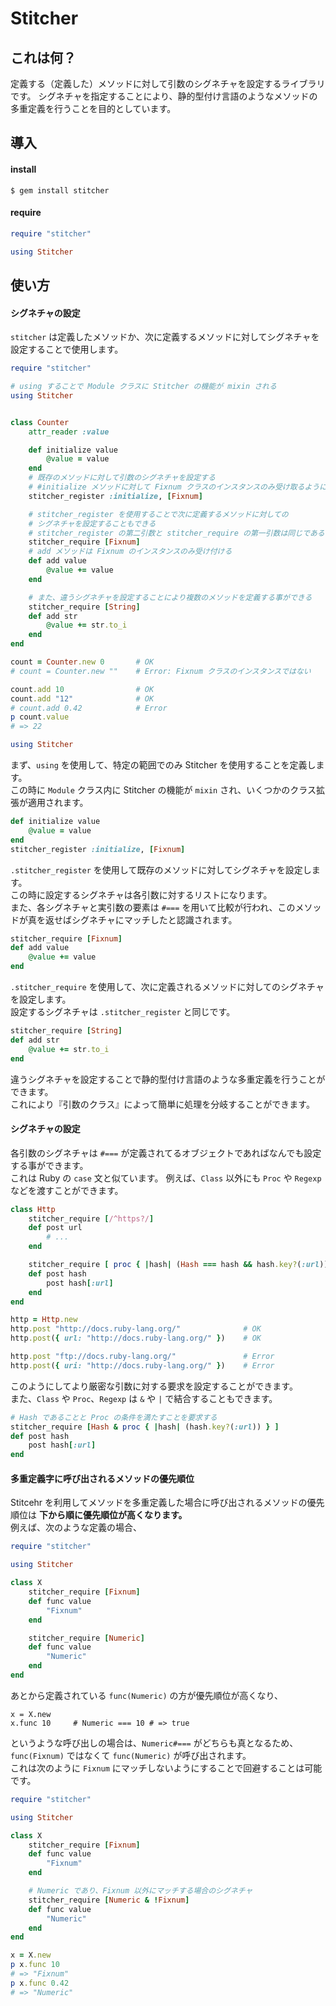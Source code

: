 # Stitcher

## これは何？

定義する（定義した）メソッドに対して引数のシグネチャを設定するライブラリです。
シグネチャを指定することにより、静的型付け言語のようなメソッドの多重定義を行うことを目的としています。


## 導入

#### install

```shell
$ gem install stitcher
```

#### require

```ruby
require "stitcher"

using Stitcher
```

## 使い方

#### シグネチャの設定

`stitcher` は定義したメソッドか、次に定義するメソッドに対してシグネチャを設定することで使用します。

```ruby
require "stitcher"

# using することで Module クラスに Stitcher の機能が mixin される
using Stitcher


class Counter
	attr_reader :value

	def initialize value
		@value = value
	end
	# 既存のメソッドに対して引数のシグネチャを設定する
	# #initialize メソッドに対して Fixnum クラスのインスタンスのみ受け取るようにする
	stitcher_register :initialize, [Fixnum]

	# stitcher_register を使用することで次に定義するメソッドに対しての
	# シグネチャを設定することもできる
	# stitcher_register の第二引数と stitcher_require の第一引数は同じである
	stitcher_require [Fixnum]
	# add メソッドは Fixnum のインスタンスのみ受け付ける
	def add value
		@value += value
	end

	# また、違うシグネチャを設定することにより複数のメソッドを定義する事ができる
	stitcher_require [String]
	def add str
		@value += str.to_i
	end
end

count = Counter.new 0		# OK
# count = Counter.new ""	# Error: Fixnum クラスのインスタンスではない

count.add 10				# OK
count.add "12"				# OK
# count.add 0.42			# Error
p count.value
# => 22
```

```ruby
using Stitcher
```

まず、`using` を使用して、特定の範囲でのみ Stitcher を使用することを定義します。  
この時に `Module` クラス内に Stitcher の機能が `mixin` され、いくつかのクラス拡張が適用されます。  

```ruby
def initialize value
    @value = value
end
stitcher_register :initialize, [Fixnum]
```

`.stitcher_register` を使用して既存のメソッドに対してシグネチャを設定します。  
この時に設定するシグネチャは各引数に対するリストになります。  
また、各シグネチャと実引数の要素は `#===` を用いて比較が行われ、このメソッドが真を返せばシグネチャにマッチしたと認識されます。 

```ruby
stitcher_require [Fixnum]
def add value
    @value += value
end
```

`.stitcher_require` を使用して、次に定義されるメソッドに対してのシグネチャを設定します。  
設定するシグネチャは `.stitcher_register` と同じです。 

```ruby
stitcher_require [String]
def add str
    @value += str.to_i
end
```

違うシグネチャを設定することで静的型付け言語のような多重定義を行うことができます。  
これにより『引数のクラス』によって簡単に処理を分岐することができます。

#### シグネチャの設定

各引数のシグネチャは `#===` が定義されてるオブジェクトであればなんでも設定する事ができます。  
これは Ruby の `case` 文と似ています。
例えば、`Class` 以外にも `Proc` や `Regexp` などを渡すことができます。

```ruby
class Http
	stitcher_require [/^https?/]
	def post url
		# ...
	end

	stitcher_require [ proc { |hash| (Hash === hash && hash.key?(:url)) } ]
	def post hash
		post hash[:url]
	end
end

http = Http.new
http.post "http://docs.ruby-lang.org/"				# OK
http.post({ url: "http://docs.ruby-lang.org/" })	# OK

http.post "ftp://docs.ruby-lang.org/"				# Error
http.post({ uri: "http://docs.ruby-lang.org/" })	# Error
```

このようにしてより厳密な引数に対する要求を設定することができます。  
また、`Class` や `Proc`、`Regexp` は `&` や `|` で結合することもできます。

```ruby
# Hash であることと Proc の条件を満たすことを要求する
stitcher_require [Hash & proc { |hash| (hash.key?(:url)) } ]
def post hash
    post hash[:url]
end
```

#### 多重定義字に呼び出されるメソッドの優先順位

Stitcehr を利用してメソッドを多重定義した場合に呼び出されるメソッドの優先順位は __下から順に優先順位が高くなります。__  
例えば、次のような定義の場合、

```ruby
require "stitcher"

using Stitcher

class X
	stitcher_require [Fixnum]
	def func value
		"Fixnum"
	end

	stitcher_require [Numeric]
	def func value
		"Numeric"
	end
end
```

あとから定義されている `func(Numeric)` の方が優先順位が高くなり、

```
x = X.new
x.func 10     # Numeric === 10 # => true
```

というような呼び出しの場合は、`Numeric#===` がどちらも真となるため、`func(Fixnum)` ではなくて `func(Numeric)` が呼び出されます。  
これは次のように `Fixnum` にマッチしないようにすることで回避することは可能です。

```ruby
require "stitcher"

using Stitcher

class X
	stitcher_require [Fixnum]
	def func value
		"Fixnum"
	end

	# Numeric であり、Fixnum 以外にマッチする場合のシグネチャ
	stitcher_require [Numeric & !Fixnum]
	def func value
		"Numeric"
	end
end

x = X.new
p x.func 10
# => "Fixnum"
p x.func 0.42
# => "Numeric"
```


